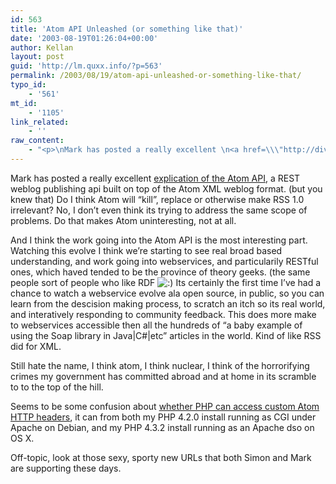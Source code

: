 ```yaml
---
id: 563
title: 'Atom API Unleashed (or something like that)'
date: '2003-08-19T01:26:04+00:00'
author: Kellan
layout: post
guid: 'http://lm.quxx.info/?p=563'
permalink: /2003/08/19/atom-api-unleashed-or-something-like-that/
typo_id:
    - '561'
mt_id:
    - '1105'
link_related:
    - ''
raw_content:
    - "<p>\nMark has posted a really excellent \n<a href=\\\"http://diveintomark.org/archives/2003/08/18/atom_api_implementation\\\">explication of the Atom API</a>, a REST weblog publishing api built on top of the Atom XML weblog format. (but you knew that)  Do I think Atom will \\\"kill\\\", replace or otherwise make RSS 1.0 irrelevant?  No, I don\\'t even think its trying to address the same scope of problems.  Do that makes Atom uninteresting, not at all.\n</p>\n\n<p>\nAnd I think the work going into the Atom API is the most interesting part.  Watching this evolve I think we\\'re starting to see real broad based understanding, and work going into webservices, and particularily RESTful ones, which haved tended to be the province of theory geeks. (the same people sort of people who like RDF :)  Its certainly the first time I\\'ve had a chance to watch a webservice evolve ala open source, in public, so you can learn from the descision making process, to scratch an itch so its real world, and interatively responding to community feedback.  This does more make to webservices accessible then all the hundreds of \\\"a baby example of using the Soap library in Java|C#|etc\\\" articles in the world.  Kind of like RSS did for XML.\n</p>\n<p>\nStill hate the name, I think atom, I think nuclear, I think of the horrorifying crimes my government has committed abroad and at home in its scramble to to the top of the hill.\n</p>\n<p>\nSeems to be some confusion about <a href=\\\"http://simon.incutio.com/archive/2003/08/18/atomAPI\\\">whether PHP can access custom Atom HTTP headers</a>, it can from both my PHP 4.2.0 install running as CGI under Apache on Debian, and my PHP 4.3.2 install running as an Apache dso on OS X.\n</p>\n<p>\nOff-topic, look at those sexy, sporty new URLs that both Simon and Mark are supporting these days.\n</p>"
---
```


Mark has posted a really excellent [explication of the Atom API](http://diveintomark.org/archives/2003/08/18/atom_api_implementation), a REST weblog publishing api built on top of the Atom XML weblog format. (but you knew that) Do I think Atom will “kill”, replace or otherwise make RSS 1.0 irrelevant? No, I don’t even think its trying to address the same scope of problems. Do that makes Atom uninteresting, not at all.

And I think the work going into the Atom API is the most interesting part. Watching this evolve I think we’re starting to see real broad based understanding, and work going into webservices, and particularily RESTful ones, which haved tended to be the province of theory geeks. (the same people sort of people who like RDF ![:)](http://lm.local/wp-includes/images/smilies/simple-smile.png) Its certainly the first time I’ve had a chance to watch a webservice evolve ala open source, in public, so you can learn from the descision making process, to scratch an itch so its real world, and interatively responding to community feedback. This does more make to webservices accessible then all the hundreds of “a baby example of using the Soap library in Java|C#|etc” articles in the world. Kind of like RSS did for XML.

Still hate the name, I think atom, I think nuclear, I think of the horrorifying crimes my government has committed abroad and at home in its scramble to to the top of the hill.

Seems to be some confusion about [whether PHP can access custom Atom HTTP headers](http://simon.incutio.com/archive/2003/08/18/atomAPI), it can from both my PHP 4.2.0 install running as CGI under Apache on Debian, and my PHP 4.3.2 install running as an Apache dso on OS X.

Off-topic, look at those sexy, sporty new URLs that both Simon and Mark are supporting these days.